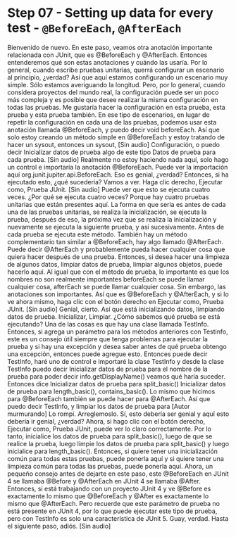 # Step 07 - Setting up data for every test - `@BeforeEach`, `@AfterEach`

Bienvenido de nuevo. En este paso, veamos otra anotación importante relacionada con JUnit, que es @BeforeEach y @AfterEach. Entonces entenderemos qué son estas anotaciones y cuándo las usaría. Por lo general, cuando escribe pruebas unitarias, querrá configurar un escenario al principio, ¿verdad? Así que aquí estamos configurando un escenario muy simple. Sólo estamos averiguando la longitud. Pero, por lo general, cuando considera proyectos del mundo real, la configuración puede ser un poco más compleja y es posible que desee realizar la misma configuración en todas las pruebas. Me gustaría hacer la configuración en esta prueba, esta prueba y esta prueba también. En ese tipo de escenarios, en lugar de repetir la configuración en cada una de las pruebas, podemos usar esta anotación llamada @BeforeEach, y puedo decir void beforeEach. Así que solo estoy creando un método simple en @BeforeEach y estoy tratando de hacer un sysout, entonces un sysout, [Sin audio] Configuración, o puedo decir Inicializar datos de prueba algo de este tipo Datos de prueba para cada prueba. [Sin audio] Realmente no estoy haciendo nada aquí, solo hago un control e importaría la anotación @BeforeEach. Puede ver la importación aquí org.junit.jupiter.api.BeforeEach. Eso es genial, ¿verdad? Entonces, si ha ejecutado esto, ¿qué sucedería? Vamos a ver. Haga clic derecho, Ejecutar como, Prueba JUnit. [Sin audio] Puede ver que esto se ejecuta cuatro veces. ¿Por qué se ejecuta cuatro veces? Porque hay cuatro pruebas unitarias que están presentes aquí. La forma en que sería es antes de cada una de las pruebas unitarias, se realiza la inicialización, se ejecuta la prueba, después de eso, la próxima vez que se realiza la inicialización y nuevamente se ejecuta la siguiente prueba, y así sucesivamente. Antes de cada prueba se ejecuta este método. También hay un método complementario tan similar a @BeforeEach, hay algo llamado @AfterEach. Puede decir @AfterEach y probablemente pueda hacer cualquier cosa que quiera hacer después de una prueba. Entonces, si desea hacer una limpieza de algunos datos, limpiar datos de prueba, limpiar algunos objetos, puede hacerlo aquí. Al igual que con el método de prueba, lo importante es que los nombres no son realmente importantes beforeEach se puede llamar cualquier cosa, afterEach se puede llamar cualquier cosa. Sin embargo, las anotaciones son importantes. Así que es @BeforeEach y @AfterEach, y si lo ve ahora mismo, haga clic con el botón derecho en Ejecutar como, Prueba JUnit. [Sin audio] Genial, cierto. Así que está inicializando datos, limpiando datos de prueba. Inicializar, Limpiar. ¿Cómo sabemos qué prueba se está ejecutando? Una de las cosas es que hay una clase llamada TestInfo. Entonces, si agrega un parámetro para los métodos anteriores con Testinfo, este es un consejo útil siempre que tenga problemas para ejecutar la prueba y si hay una excepción y desea saber antes de qué prueba obtengo una excepción, entonces puede agregue esto. Entonces puede decir TestInfo, haré uno de control e importaré la clase TestInfo y desde la clase TestInfo puedo decir Inicializar datos de prueba para el nombre de la prueba para poder decir info.getDisplayName() veamos qué haría suceder. Entonces dice Inicializar datos de prueba para split_basic() Inicializar datos de prueba para length_basic(), contains_basic(). Lo mismo que hicimos para @BeforeEach también se puede hacer para @AfterEach. Así que puedo decir TestInfo, y limpiar los datos de prueba para [Autor murmurando] Lo rompí. Arreglemoslo. Sí, esto debería ser genial y aquí esto debería ir genial, ¿verdad? Ahora, si hago clic con el botón derecho, Ejecutar como, Prueba JUnit, puede ver lo claro correctamente. Por lo tanto, inicialice los datos de prueba para split_basic(), luego de que se realice la prueba, luego limpie los datos de prueba para split_basic() y luego inicialice para length_basic(). Entonces, si quiere tener una inicialización común para todas estas pruebas, puede ponerla aquí y si quiere tener una limpieza común para todas las pruebas, puede ponerla aquí. Ahora, un pequeño consejo antes de dejarte en este paso, este @BeforeEach en JUnit 4 se llamaba @Before y @AfterEach en JUnit 4 se llamaba @After. Entonces, si está trabajando con un proyecto JUnit 4 y ve @Before es exactamente lo mismo que @BeforeEach y @After es exactamente lo mismo que @AfterEach. Pero recuerde que este parámetro de prueba no está presente en JUnit 4, por lo que puede ejecutar este tipo de prueba, pero con TestInfo es solo una característica de JUnit 5. Guay, verdad. Hasta el siguiente paso, adiós. [Sin audio]
